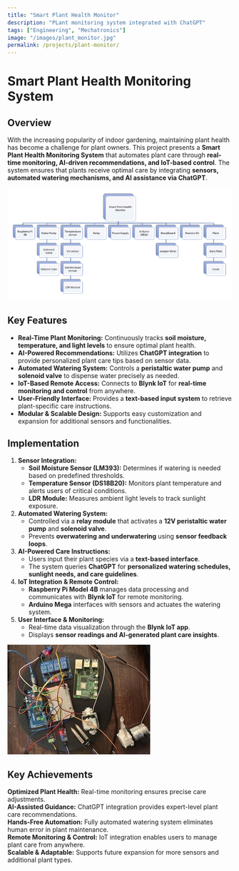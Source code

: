 ```yaml
---
title: "Smart Plant Health Monitor"
description: "PLant monitoring system integrated with ChatGPT"
tags: ["Engineering", "Mechatronics"]
image: "/images/plant_monitor.jpg"
permalink: /projects/plant-monitor/
---
```

# Smart Plant Health Monitoring System

## Overview
With the increasing popularity of indoor gardening, maintaining plant health has become a challenge for plant owners. This project presents a **Smart Plant Health Monitoring System** that automates plant care through **real-time monitoring, AI-driven recommendations, and IoT-based control**. The system ensures that plants receive optimal care by integrating **sensors, automated watering mechanisms, and AI assistance via ChatGPT**.

![System Components](/images/plant_system.png)

## Key Features
- **Real-Time Plant Monitoring:** Continuously tracks **soil moisture, temperature, and light levels** to ensure optimal plant health.
- **AI-Powered Recommendations:** Utilizes **ChatGPT integration** to provide personalized plant care tips based on sensor data.
- **Automated Watering System:** Controls a **peristaltic water pump** and **solenoid valve** to dispense water precisely as needed.
- **IoT-Based Remote Access:** Connects to **Blynk IoT** for **real-time monitoring and control** from anywhere.
- **User-Friendly Interface:** Provides a **text-based input system** to retrieve plant-specific care instructions.
- **Modular & Scalable Design:** Supports easy customization and expansion for additional sensors and functionalities.

## Implementation
1. **Sensor Integration:**
   - **Soil Moisture Sensor (LM393):** Determines if watering is needed based on predefined thresholds.
   - **Temperature Sensor (DS18B20):** Monitors plant temperature and alerts users of critical conditions.
   - **LDR Module:** Measures ambient light levels to track sunlight exposure.
2. **Automated Watering System:**
   - Controlled via a **relay module** that activates a **12V peristaltic water pump** and **solenoid valve**.
   - Prevents **overwatering and underwatering** using **sensor feedback loops**.
3. **AI-Powered Care Instructions:**
   - Users input their plant species via a **text-based interface**.
   - The system queries **ChatGPT** for **personalized watering schedules, sunlight needs, and care guidelines**.
4. **IoT Integration & Remote Control:**
   - **Raspberry Pi Model 4B** manages data processing and communicates with **Blynk IoT** for remote monitoring.
   - **Arduino Mega** interfaces with sensors and actuates the watering system.
5. **User Interface & Monitoring:**
   - Real-time data visualization through the **Blynk IoT app**.
   - Displays **sensor readings and AI-generated plant care insights**.

![IoT-Based Plant Care](/images/plant_monitor.jpg)

## Key Achievements
 **Optimized Plant Health:** Real-time monitoring ensures precise care adjustments.  
 **AI-Assisted Guidance:** ChatGPT integration provides expert-level plant care recommendations.  
 **Hands-Free Automation:** Fully automated watering system eliminates human error in plant maintenance.  
 **Remote Monitoring & Control:** IoT integration enables users to manage plant care from anywhere.  
 **Scalable & Adaptable:** Supports future expansion for more sensors and additional plant types.